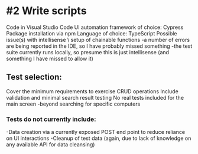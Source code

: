 # #2 Write scripts
Code in Visual Studio Code
UI automation framework of choice: Cypress
Package installation via npm
Language of choice: TypeScript
Possible issue(s) with intellisense \ setup of chainable functions
-a number of errors are being reported in the IDE, so I have probably missed something
-the test suite currently runs locally, so presume this is just intellisense (and something I have missed to allow it)

## Test selection:
Cover the minimum requirements to exercise CRUD operations
Include validation and minimal search result testing
No real tests included for the main screen 
-beyond searching for specific computers

### Tests do not currently include:
-Data creation via a currently exposed POST end point to reduce reliance on UI interactions
-Cleanup of test data (again, due to lack of knowledge on any available API for data cleansing)
